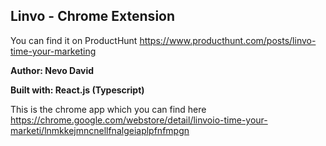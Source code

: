 ## **Linvo - Chrome Extension**

You can find it on ProductHunt
https://www.producthunt.com/posts/linvo-time-your-marketing

**Author: Nevo David**

**Built with: React.js (Typescript)**

This is the chrome app which you can find here
https://chrome.google.com/webstore/detail/linvoio-time-your-marketi/lnmkkejmncnellfnalgeiaplpfnfmpgn
